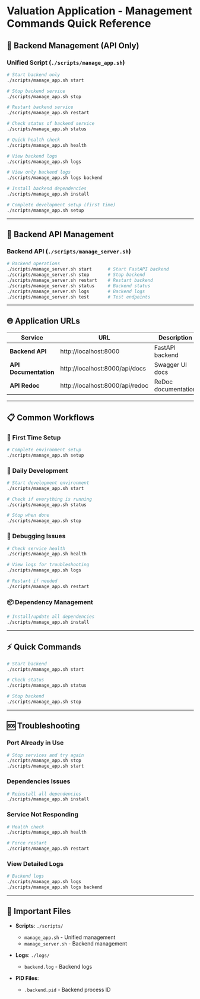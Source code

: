 # Valuation Application - Management Commands Quick Reference

## 🚀 **Backend Management** (API Only)

### Unified Script (`./scripts/manage_app.sh`)
```bash
# Start backend only
./scripts/manage_app.sh start

# Stop backend service
./scripts/manage_app.sh stop

# Restart backend service
./scripts/manage_app.sh restart

# Check status of backend service
./scripts/manage_app.sh status

# Quick health check
./scripts/manage_app.sh health

# View backend logs
./scripts/manage_app.sh logs

# View only backend logs
./scripts/manage_app.sh logs backend

# Install backend dependencies
./scripts/manage_app.sh install

# Complete development setup (first time)
./scripts/manage_app.sh setup
```

---

## 🔧 **Backend API Management**

### Backend API (`./scripts/manage_server.sh`)
```bash
# Backend operations
./scripts/manage_server.sh start      # Start FastAPI backend
./scripts/manage_server.sh stop       # Stop backend
./scripts/manage_server.sh restart    # Restart backend
./scripts/manage_server.sh status     # Backend status
./scripts/manage_server.sh logs       # Backend logs
./scripts/manage_server.sh test       # Test endpoints
```

---

## 🌐 **Application URLs**

| Service | URL | Description |
|---------|-----|-------------|
| **Backend API** | http://localhost:8000 | FastAPI backend |
| **API Documentation** | http://localhost:8000/api/docs | Swagger UI docs |
| **API Redoc** | http://localhost:8000/api/redoc | ReDoc documentation |

---

## 📋 **Common Workflows**

### 🎯 **First Time Setup**
```bash
# Complete environment setup
./scripts/manage_app.sh setup
```

### 🔄 **Daily Development**
```bash
# Start development environment
./scripts/manage_app.sh start

# Check if everything is running
./scripts/manage_app.sh status

# Stop when done
./scripts/manage_app.sh stop
```

### 🐛 **Debugging Issues**
```bash
# Check service health
./scripts/manage_app.sh health

# View logs for troubleshooting
./scripts/manage_app.sh logs

# Restart if needed
./scripts/manage_app.sh restart
```

### 📦 **Dependency Management**
```bash
# Install/update all dependencies
./scripts/manage_app.sh install
```

---

## ⚡ **Quick Commands**

```bash
# Start backend
./scripts/manage_app.sh start

# Check status
./scripts/manage_app.sh status

# Stop backend
./scripts/manage_app.sh stop
```

---

## 🆘 **Troubleshooting**

### Port Already in Use
```bash
# Stop services and try again
./scripts/manage_app.sh stop
./scripts/manage_app.sh start
```

### Dependencies Issues
```bash
# Reinstall all dependencies
./scripts/manage_app.sh install
```

### Service Not Responding
```bash
# Health check
./scripts/manage_app.sh health

# Force restart
./scripts/manage_app.sh restart
```

### View Detailed Logs
```bash
# Backend logs
./scripts/manage_app.sh logs
./scripts/manage_app.sh logs backend
```

---

## 📁 **Important Files**

- **Scripts**: `./scripts/`
  - `manage_app.sh` - Unified management
  - `manage_server.sh` - Backend management  
  
- **Logs**: `./logs/`
  - `backend.log` - Backend logs
  
- **PID Files**: 
  - `.backend.pid` - Backend process ID